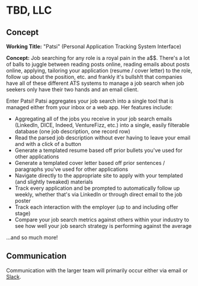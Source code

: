 # TBD, LLC

## Concept
**Working Title:** "Patsi" (Personal Application Tracking System Interface)

**Concept:** Job searching for any role is a royal pain in the a$$. There's a lot of balls to juggle between reading posts online, reading emails about posts online, applying, tailoring your application (resume / cover letter) to the role, follow up about the position, etc. and frankly it's bullsh!t that companies have all of these different ATS systems to manage a job search when job seekers only have their two hands and an email client.

Enter Patsi! Patsi aggregates your job search into a single tool that is managed either from your inbox or a web app. Her features include:

- Aggregating all of the jobs you receive in your job search emails (LinkedIn, DICE, Indeed, VentureFizz, etc.) into a single, easily filterable database (one job description, one record row)
- Read the parsed job description without ever having to leave your email and with a click of a button
- Generate a templated resume based off prior bullets you've used for other applications
- Generate a templated cover letter based off prior sentences / paragraphs you've used for other applications
- Navigate directly to the appropriate site to apply with your templated (and slightly tweaked) materials
- Track every application and be prompted to automatically follow up weekly, whether that's via LinkedIn or through direct email to the job poster
- Track each interaction with the employer (up to and including offer stage)
- Compare your job search metrics against others within your industry to see how well your job search strategy is performing against the average

...and so much more!

## Communication
Communication with the larger team will primarily occur either via email or [Slack](https://join.slack.com/t/slack-zpl9544/shared_invite/zt-1xjuujyvk-Kas4hWXpiPX89BYQr5pAsA).